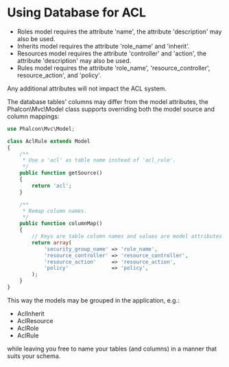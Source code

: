 Using Database for ACL
======================

* Roles model requires the attribute 'name', the attribute 'description' may also be used.
* Inherits model requires the attribute 'role_name' and 'inherit'.
* Resources model requires the attribute 'controller' and 'action', the attribute 'description' may also be used.
* Rules model requires the attribute 'role_name', 'resource_controller', resource_action', and 'policy'.

Any additional attributes will not impact the ACL system.

The database tables' columns may differ from the model attributes, the Phalcon\Mvc\Model class supports overriding both the model source and column mappings:

```php
use Phalcon\Mvc\Model;

class AclRule extends Model
{
    /**
     * Use a 'acl' as table name instead of 'acl_rule'.
     */
    public function getSource()
    {
        return 'acl';
    }

    /**
     * Remap column names.
     */
    public function columnMap()
    {
        // Keys are table column names and values are model attributes
        return array(
            'security_group_name' => 'role_name',
            'resource_controller' => 'resource_controller',
            'resource_action'     => 'resource_action',
            'policy'              => 'policy',
        );
    }
}
```

This way the models may be grouped in the application, e.g.:

* AclInherit
* AclResource
* AclRole
* AclRule

while leaving you free to name your tables (and columns) in a manner that suits your schema.
